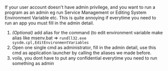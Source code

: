 If your user account doesn't have admin privilege, and you want to run a program as an admin eg run Service Management or Editing System Environment Variable etc. This is quite annoying if everytime you need to run an app you must fill in the admin detail.

1. _(Optional)_ add alias for the command (to edit environment variable make alias like msenv.bat => `rundll32.exe sysdm.cpl,EditEnvironmentVariables`
2. Open one single cmd as administrator, fill in the admin detail, use this cmd as application launcher by calling the aliases we made before.
3. voila, you dont have to put any confidential everytime you need to run something as admin
